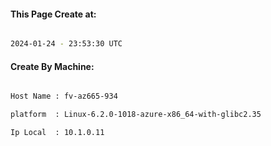
   
#### This Page Create at:

```bash

2024-01-24 - 23:53:30 UTC

```

#### Create By Machine:

```bash

Host Name : fv-az665-934

platform  : Linux-6.2.0-1018-azure-x86_64-with-glibc2.35

Ip Local  : 10.1.0.11

```

